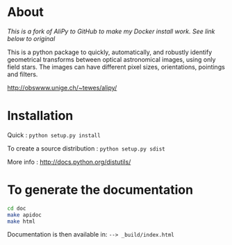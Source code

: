 # About

*This is a fork of AliPy to GitHub to make my Docker install work. See link below to original*

This is a python package to quickly, automatically, and robustly identify geometrical transforms between optical astronomical images, using only field stars. The images can have different pixel sizes, orientations, pointings and filters.

http://obswww.unige.ch/~tewes/alipy/


# Installation

Quick :
`python setup.py install`

To create a source distribution :
`python setup.py sdist`

More info :
http://docs.python.org/distutils/


# To generate the documentation

```bash
cd doc
make apidoc
make html
```
Documentation is then available in:
`--> _build/index.html`

